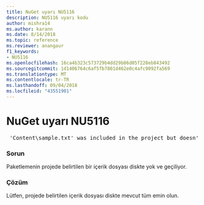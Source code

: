 ```yaml
---
title: NuGet uyarı NU5116
description: NU5116 uyarı kodu
author: mishra14
ms.author: karann
ms.date: 8/14/2018
ms.topic: reference
ms.reviewer: anangaur
f1_keywords:
- NU5116
ms.openlocfilehash: 16ca4b323c573729b4dd29b86d05f228eb843492
ms.sourcegitcommit: 1d1406764c6af5fb7801d462e0c4afc9092fa569
ms.translationtype: MT
ms.contentlocale: tr-TR
ms.lasthandoff: 09/04/2018
ms.locfileid: "43551901"
---
```

# <a name="nuget-warning-nu5116"></a>NuGet uyarı NU5116
<pre> 'Content\sample.txt' was included in the project but doesn't exist. Skipping...</pre>

### <a name="issue"></a>Sorun

Paketlemenin projede belirtilen bir içerik dosyası diskte yok ve geçiliyor.


### <a name="solution"></a>Çözüm

Lütfen, projede belirtilen içerik dosyası diskte mevcut tüm emin olun.

